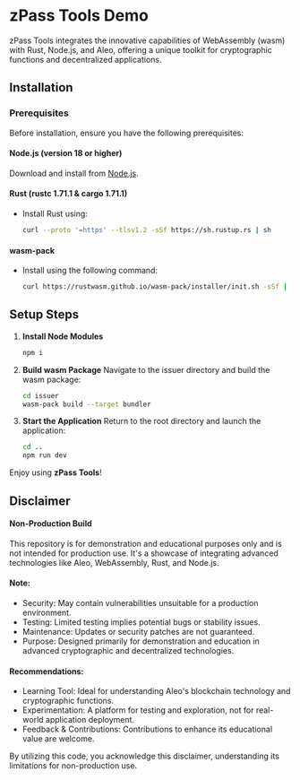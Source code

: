 # zPass Tools Demo

zPass Tools integrates the innovative capabilities of WebAssembly (wasm) with Rust, Node.js, and Aleo, offering a unique toolkit for cryptographic functions and decentralized applications.

## Installation

### Prerequisites

Before installation, ensure you have the following prerequisites:

#### Node.js (version 18 or higher)

Download and install from [Node.js](https://nodejs.org/en/download/).

#### Rust (rustc 1.71.1 & cargo 1.71.1)

- Install Rust using:
  ```bash
  curl --proto '=https' --tlsv1.2 -sSf https://sh.rustup.rs | sh
  ```

#### wasm-pack

- Install using the following command:
  ```bash
  curl https://rustwasm.github.io/wasm-pack/installer/init.sh -sSf | sh
  ```

## Setup Steps

1. **Install Node Modules**

   ```bash
   npm i
   ```

2. **Build wasm Package**
   Navigate to the issuer directory and build the wasm package:

   ```bash
   cd issuer
   wasm-pack build --target bundler
   ```

3. **Start the Application**
   Return to the root directory and launch the application:
   ```bash
   cd ..
   npm run dev
   ```

Enjoy using **zPass Tools**!

## Disclaimer

#### Non-Production Build

This repository is for demonstration and educational purposes only and is not intended for production use. It's a showcase of integrating advanced technologies like Aleo, WebAssembly, Rust, and Node.js.

#### Note:

- Security: May contain vulnerabilities unsuitable for a production environment.
- Testing: Limited testing implies potential bugs or stability issues.
- Maintenance: Updates or security patches are not guaranteed.
- Purpose: Designed primarily for demonstration and education in advanced cryptographic and decentralized technologies.

#### Recommendations:

- Learning Tool: Ideal for understanding Aleo's blockchain technology and cryptographic functions.
- Experimentation: A platform for testing and exploration, not for real-world application deployment.
- Feedback & Contributions: Contributions to enhance its educational value are welcome.

By utilizing this code, you acknowledge this disclaimer, understanding its limitations for non-production use.
